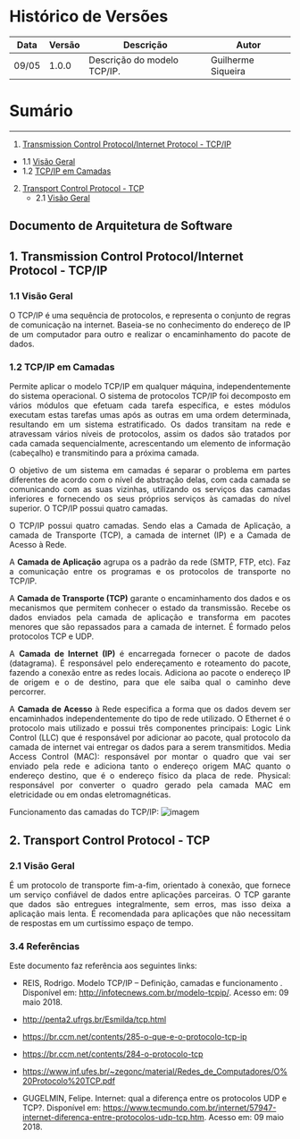 # Histórico de Versões

Data|Versão|Descrição|Autor
-|-|-|-
09/05|1.0.0|Descrição do modelo TCP/IP. | Guilherme Siqueira
# Sumário
----------------
 1. [Transmission Control Protocol/Internet Protocol - TCP/IP](#1)
   * 1.1 [Visão Geral](#1_1)
   * 1.2 [TCP/IP em Camadas](#1_2)
 2. [Transport Control Protocol - TCP](#2)
    * 2.1 [Visão Geral](#2_1)


Documento de Arquitetura de Software
------------------------------------
## 1. Transmission Control Protocol/Internet Protocol - TCP/IP

### 1.1 Visão Geral
 <p align = "justify"> O TCP/IP é uma sequência de protocolos, e representa o conjunto de regras de comunicação na internet. Baseia-se no conhecimento do endereço de IP de um computador para outro e realizar o encaminhamento do pacote de dados.
 </p>

### 1.2 TCP/IP em Camadas
<p align = "justify"> Permite aplicar o modelo TCP/IP em qualquer máquina, independentemente do sistema operacional. O sistema de protocolos TCP/IP foi decomposto em vários módulos que efetuam cada tarefa específica, e estes módulos executam estas tarefas umas após as outras em uma ordem determinada, resultando em um sistema estratificado. Os dados transitam na rede e atravessam vários níveis de protocolos, assim os dados são tratados por cada camada sequencialmente, acrescentando um elemento de informação (cabeçalho) e transmitindo para a próxima camada.
</p>

<p align = "justify"> O objetivo de um sistema em camadas é separar o problema em partes diferentes de acordo com o nível de abstração delas, com cada camada se comunicando com as suas vizinhas, utilizando os serviços das camadas inferiores e fornecendo os seus próprios serviços às camadas do nível superior. O TCP/IP possui quatro camadas.
</p>

<p align = "justify"> O TCP/IP possui quatro camadas. Sendo elas a Camada de Aplicação, a camada de Transporte (TCP), a camada de internet (IP) e a Camada de Acesso à Rede. </p>
<p align = "justify"> A <b>Camada de Aplicação</b> agrupa os a padrão da rede (SMTP, FTP, etc). Faz a comunicação entre os programas e os protocolos de transporte no TCP/IP. </p>
<p align = "justify"> A <b>Camada de Transporte (TCP)</b> garante o encaminhamento dos dados e os mecanismos que permitem conhecer o estado da transmissão. Recebe os dados enviados pela camada de aplicação e transforma em pacotes menores que são repassados para a camada de internet. É formado pelos protocolos TCP e UDP. </p>
<p align = "justify"> A <b>Camada de Internet (IP)</b> é encarregada fornecer o pacote de dados (datagrama). É responsável pelo endereçamento e roteamento do pacote, fazendo a conexão entre as redes locais. Adiciona ao pacote o endereço IP de origem e o de destino, para que ele saiba qual o caminho deve percorrer. </p>
<p align = "justify"> A <b>Camada de Acesso</b> à Rede especifica a forma que os dados devem ser encaminhados independentemente do tipo de rede utilizado. O Ethernet é o protocolo mais utilizado e possui três componentes principais: Logic Link Control (LLC) que é responsável por adicionar ao pacote, qual protocolo da camada de internet vai entregar os dados para a serem transmitidos. Media Access Control (MAC): responsável por montar o quadro que vai ser enviado pela rede e adiciona tanto o endereço origem MAC quanto o endereço destino, que é o endereço físico da placa de rede. Physical: responsável por converter o quadro gerado pela camada MAC em eletricidade  ou em ondas eletromagnéticas.</p>

Funcionamento das camadas do TCP/IP:
![imagem](http://infotecnews.com.br/wp-content/uploads/2017/01/camada-tcpip-funcionamento.jpg)

## 2. Transport Control Protocol - TCP

### 2.1 Visão Geral
 <p align = "justify"> É um protocolo de transporte fim-a-fim, orientado à conexão, que fornece um serviço confiável de dados entre aplicações parceiras. O TCP garante que dados são entregues integralmente, sem erros, mas isso deixa a aplicação mais lenta. É recomendada para aplicações que não necessitam de respostas em um curtíssimo espaço de tempo.
 </p>

### 3.4 Referências
<p align = "justify"> Este documento faz referência aos seguintes links:

* REIS, Rodrigo. Modelo TCP/IP – Definição, camadas e funcionamento . Disponível em: <http://infotecnews.com.br/modelo-tcpip/>. Acesso em: 09 maio 2018.

* http://penta2.ufrgs.br/Esmilda/tcp.html

* https://br.ccm.net/contents/285-o-que-e-o-protocolo-tcp-ip

* https://br.ccm.net/contents/284-o-protocolo-tcp

* https://www.inf.ufes.br/~zegonc/material/Redes_de_Computadores/O%20Protocolo%20TCP.pdf

*  GUGELMIN, Felipe. Internet: qual a diferença entre os protocolos UDP e TCP?. Disponível em: <https://www.tecmundo.com.br/internet/57947-internet-diferenca-entre-protocolos-udp-tcp.htm>. Acesso em: 09 maio 2018.
